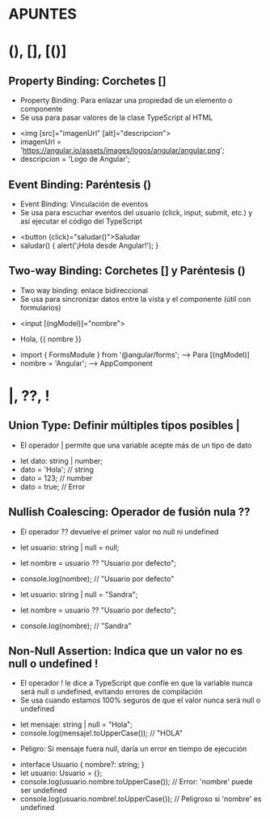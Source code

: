 # APUNTES

# (), [], [()]

## Property Binding: Corchetes []
- Property Binding: Para enlazar una propiedad de un elemento o componente
- Se usa para pasar valores de la clase TypeScript al HTML
* <img [src]="imagenUrl" [alt]="descripcion">
* imagenUrl = 'https://angular.io/assets/images/logos/angular/angular.png'; 
* descripcion = 'Logo de Angular';

## Event Binding: Paréntesis ()
- Event Binding: Vinculación de eventos
- Se usa para escuchar eventos del usuario (click, input, submit, etc.) y así ejecutar el código del TypeScript
* <button (click)="saludar()">Saludar</button>
* saludar() { alert('¡Hola desde Angular!'); }

## Two-way Binding: Corchetes [] y Paréntesis ()
- Two way binding: enlace bidireccional
- Se usa para sincronizar datos entre la vista y el componente (útil con formularios)
* <input [(ngModel)]="nombre">
* <p>Hola, {{ nombre }}</p>
* import { FormsModule } from '@angular/forms'; --> Para [(ngModel)]
* nombre = 'Angular'; --> AppComponent

# |, ??, !

## Union Type: Definir múltiples tipos posibles |
- El operador | permite que una variable acepte más de un tipo de dato
* let dato: string | number;
* dato = 'Hola'; // string
* dato = 123; // number
* dato = true; // Error

## Nullish Coalescing: Operador de fusión nula ??
- El operador ?? devuelve el primer valor no null ni undefined
* let usuario: string | null = null;
* let nombre = usuario ?? "Usuario por defecto";
* console.log(nombre); // "Usuario por defecto"

* let usuario: string | null = "Sandra";
* let nombre = usuario ?? "Usuario por defecto";
* console.log(nombre); // "Sandra"

## Non-Null Assertion: Indica que un valor no es null o undefined !
- El operador ! le dice a TypeScript que confíe en que la variable nunca será null o undefined, evitando errores de compilación
- Se usa cuando estamos 100% seguros de que el valor nunca será null o undefined
* let mensaje: string | null = "Hola";
* console.log(mensaje!.toUpperCase()); // "HOLA"
- Peligro: Si mensaje fuera null, daría un error en tiempo de ejecución

* interface Usuario {
    nombre?: string;
  }
* let usuario: Usuario = {};  
* console.log(usuario.nombre.toUpperCase()); // Error: 'nombre' puede ser undefined
* console.log(usuario.nombre!.toUpperCase()); // Peligroso si 'nombre' es undefined
